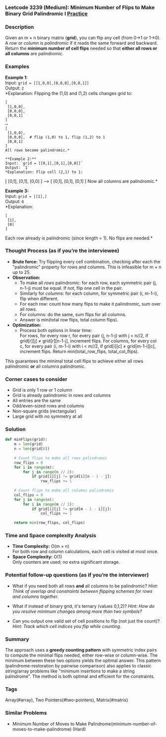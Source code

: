 ### Leetcode 3239 (Medium): Minimum Number of Flips to Make Binary Grid Palindromic I [Practice](https://leetcode.com/problems/minimum-number-of-flips-to-make-binary-grid-palindromic-i)

### Description  
Given an m × n binary matrix (**grid**), you can flip any cell (from 0→1 or 1→0). A *row* or *column* is *palindromic* if it reads the same forward and backward. Return the **minimum number of cell flips** needed so that **either all rows or all columns** are palindromic.

### Examples  

**Example 1:**  
Input: `grid = [[1,0,0],[0,0,0],[0,0,1]]`  
Output: `2`  
*Explanation: Flipping the (1,0) and (1,2) cells changes grid to:  
```
[
 [1,0,0],
 [0,0,0],
 [0,0,1]
]
⟶
[
 [1,0,0],
 [0,0,0],  # flip (1,0) to 1, flip (1,2) to 1
 [0,0,1]
]
All rows become palindromic.*
  
**Example 2:**  
Input: `grid = [[0,1],[0,1],[0,0]]`  
Output: `1`  
*Explanation: Flip cell (2,1) to 1:  
```
[
 [0,1],
 [0,1],
 [0,0]
]
⟶
[
 [0,1],
 [0,1],
 [0,1]
]
Now all columns are palindromic.*
  
**Example 3:**  
Input: `grid = [[1],]`  
Output: `0`  
*Explanation:  
```
[
 [1],
 [0]
]
```
Each row already is palindromic (since length = 1). No flips are needed.*

### Thought Process (as if you’re the interviewee)  
- **Brute force:** Try flipping every cell combination, checking after each the "palindromic" property for rows and columns. This is infeasible for m × n up to 25.
- **Observation:**  
  - To make all *rows* palindromic: for each row, each symmetric pair (j, n-1-j) must be equal. If not, flip one cell in the pair.
  - Similarly for *columns*: for each column, for symmetric pair (i, m-1-i), flip when different.
  - For each row: count how many flips to make it palindromic, sum over all rows.
  - For columns: do the same, sum flips for all columns.
  - Answer is min(total row flips, total column flips).
- **Optimization:**  
  - Process both options in linear time:  
    For rows, for every row r, for every pair (j, n-1-j) with j < n//2, if grid[r][j] ≠ grid[r][n-1-j], increment flips.
    For columns, for every col c, for every pair (i, m-1-i) with i < m//2, if grid[i][c] ≠ grid[m-1-i][c], increment flips.
    Return min(total_row_flips, total_col_flips).

This guarantees the minimal total cell flips to achieve either all rows palindromic **or** all columns palindromic.

### Corner cases to consider  
- Grid is only 1 row or 1 column  
- Grid is already palindromic in rows and columns  
- All entries are the same  
- Odd/even-sized rows and columns  
- Non-square grids (rectangular)  
- Large grid with no symmetry at all

### Solution

```python
def minFlips(grid):
    m = len(grid)
    n = len(grid[0])
    
    # Count flips to make all rows palindromic
    row_flips = 0
    for i in range(m):
        for j in range(n // 2):
            if grid[i][j] != grid[i][n - 1 - j]:
                row_flips += 1
    
    # Count flips to make all columns palindromic
    col_flips = 0
    for j in range(n):
        for i in range(m // 2):
            if grid[i][j] != grid[m - 1 - i][j]:
                col_flips += 1
    
    return min(row_flips, col_flips)
```

### Time and Space complexity Analysis  

- **Time Complexity:** O(m × n)  
  For both row and column calculations, each cell is visited at most once.
- **Space Complexity:** O(1)  
  Only counters are used; no extra significant storage.

### Potential follow-up questions (as if you’re the interviewer)  

- What if you need both all rows **and** all columns to be palindromic?
  *Hint: Think of overlap and constraints between flipping schemes for rows and columns together.*

- What if instead of binary grid, it's ternary (values 0,1,2)?
  *Hint: How do you resolve minimum changes among more than two symbols?*

- Can you output one valid set of cell positions to flip (not just the count)?
  *Hint: Track which cell indices you flip while counting.*

### Summary
The approach uses a **greedy counting pattern** with symmetric index pairs to compute the minimal flips needed, either row-wise or column-wise. The minimum between these two options yields the optimal answer. This pattern (palindrome-restoration by pairwise comparison) also applies to classic string/array problems like "minimum insertions to make a string palindrome". The method is both optimal and efficient for the constraints.

### Tags
Array(#array), Two Pointers(#two-pointers), Matrix(#matrix)

### Similar Problems
- Minimum Number of Moves to Make Palindrome(minimum-number-of-moves-to-make-palindrome) (Hard)